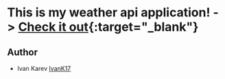 # This is my weather api application! -> [Check it out](http://stackoverflow.com){:target="_blank"}

## Author
- Ivan Karev [IvanK17](https://github.com/IvanK17)
